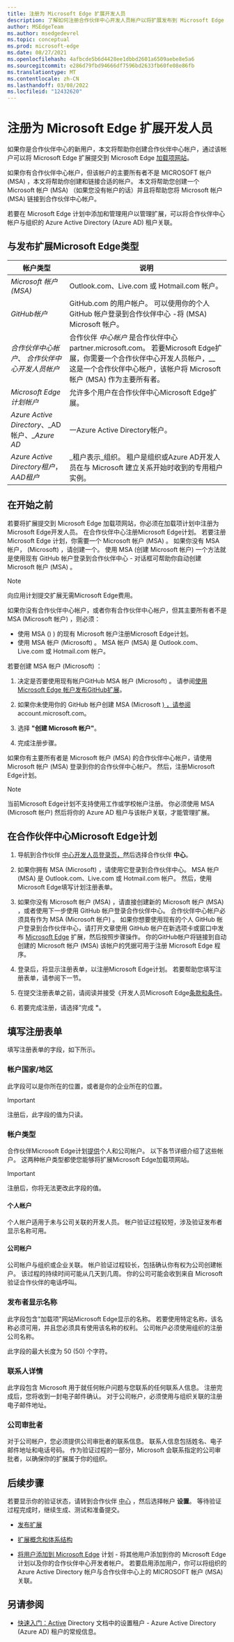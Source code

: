 ```yaml
---
title: 注册为 Microsoft Edge 扩展开发人员
description: 了解如何注册合作伙伴中心开发人员帐户以将扩展发布到 Microsoft Edge 加载项网站。
author: MSEdgeTeam
ms.author: msedgedevrel
ms.topic: conceptual
ms.prod: microsoft-edge
ms.date: 08/27/2021
ms.openlocfilehash: 4afbcde5b6d4428ee1dbbd2601a6509aebe8e5a6
ms.sourcegitcommit: e286d79fbd94666df7596bd2633fb60fe08e86fb
ms.translationtype: MT
ms.contentlocale: zh-CN
ms.lasthandoff: 03/08/2022
ms.locfileid: "12432620"
---
```

# <a name="register-as-a-microsoft-edge-extension-developer"></a>注册为 Microsoft Edge 扩展开发人员

如果你是合作伙伴中心的新用户，本文将帮助你创建合作伙伴中心帐户，通过该帐户可以将 Microsoft Edge 扩展提交到 Microsoft Edge [加载项网站](https://microsoftedge.microsoft.com/addons/Microsoft-Edge-Extensions-Home)。

如果你有合作伙伴中心帐户，但该帐户的主要所有者不是 MICROSOFT 帐户 (MSA) ，本文将帮助你创建和链接合适的帐户。  本文将帮助您创建一个 Microsoft 帐户 (MSA) （如果您没有帐户的话）并且将帮助您将 Microsoft 帐户 (MSA) 链接到合作伙伴中心帐户。

若要在 Microsoft Edge 计划中添加和管理用户以管理扩展，可以将合作伙伴中心帐户与组织的 Azure Active Directory (Azure AD) 租户关联。


<!-- ====================================================================== -->
## <a name="types-of-accounts-related-to-publishing-microsoft-edge-extensions"></a>与发布扩展Microsoft Edge类型

| 帐户类型 | 说明 |
|---|---|
| _Microsoft 帐户 (MSA)_ | Outlook.com、Live.com 或 Hotmail.com 帐户。 |
| _GitHub帐户_ | GitHub.com 的用户帐户。  可以使用你的个人 GitHub 帐户登录到合作伙伴中心 -将 (MSA) Microsoft 帐户。 |
| _合作伙伴中心帐户_、 _合作伙伴中心开发人员帐户_ | 合作伙伴 _中心帐户_ 是合作伙伴中心 partner.microsoft.com。  若要Microsoft Edge扩展，你需要一个合作伙伴中心开发人员帐户，__ 这是一个合作伙伴中心帐户，该帐户将 Microsoft 帐户 (MSA) 作为主要所有者。 |
| _Microsoft Edge计划帐户_ | 允许多个用户在合作伙伴中心Microsoft Edge扩展。 |
| _Azure Active Directory_、_AD 帐户、__Azure AD_ | 一Azure Active Directory帐户。 |
| _Azure Active Directory租户_，_AAD租户_ | _租户表示_组织。  租户是组织或Azure AD开发人员在与 Microsoft 建立关系开始时收到的专用租户实例。 |


<!-- ====================================================================== -->
## <a name="before-you-begin"></a>在开始之前

若要将扩展提交到 Microsoft Edge 加载项网站，你必须在加载项计划中注册为Microsoft Edge开发人员。  在合作伙伴中心注册Microsoft Edge计划。  若要注册 Microsoft Edge 计划，你需要一个 Microsoft 帐户 (MSA) 。  如果你没有 MSA 帐户， (Microsoft) ，请创建一个。  使用 MSA (创建 Microsoft 帐户) 一个方法就是使用现有 GitHub 帐户登录到合作伙伴中心 - 对话框可帮助你自动创建 Microsoft 帐户 (MSA) 。

> [!NOTE]
> 向应用计划提交扩展无需Microsoft Edge费用。

如果你没有合作伙伴中心帐户，或者你有合作伙伴中心帐户，但其主要所有者不是 MSA (Microsoft 帐户) ，则必须：
*  使用 MSA () ) 的现有 Microsoft 帐户注册Microsoft Edge计划。
*  使用 MSA 帐户 (Microsoft) 。  MSA 帐户 (MSA) 是 Outlook.com、Live.com 或 Hotmail.com 帐户。

若要创建 MSA 帐户 (Microsoft) ：

1. 决定是否要使用现有帐户GitHub MSA 帐户 (Microsoft) 。  请参阅[使用 Microsoft Edge 帐户发布GitHub扩展](github.md)。

1. 如果你未使用你的 GitHub 帐户创建 MSA (Microsoft [) ，请参阅](https://account.microsoft.com/account) account.microsoft.com。

1. 选择 **"创建 Microsoft 帐户"**。

1. 完成注册步骤。

如果你有主要所有者是 Microsoft 帐户 (MSA) 的合作伙伴中心帐户，请使用 Microsoft 帐户 (MSA) 登录到你的合作伙伴中心帐户。  然后，注册Microsoft Edge计划。

> [!NOTE]
> 当前Microsoft Edge计划不支持使用工作或学校帐户注册。  你必须使用 MSA (Microsoft 帐户) 然后将你的 Azure AD 租户与该帐户关联，才能管理扩展。


<!-- ====================================================================== -->
## <a name="enroll-in-the-microsoft-edge-program-on-partner-center"></a>在合作伙伴中心Microsoft Edge计划

<!-- 1.  Navigate to the [webpage about Partner Center](https://partner.microsoft.com).  You might see a "Join the Microsoft Partner Network" page with a **Become a partner** button, or a "Welcome back" page with a **Visit Partner Center** button.  Select the **Become a partner** button or the **Visit Partner Center** button. -->

1.  导航到合作伙伴 [中心开发人员登录页，](https://partner.microsoft.com/dashboard/microsoftedge/public/login?ref=dd)然后选择合作伙伴 **中心**。

1.  如果你拥有 MSA (Microsoft) ，请使用它登录到合作伙伴中心。  MSA 帐户 (MSA) 是 Outlook.com、Live.com 或 Hotmail.com 帐户。  然后，使用Microsoft Edge填写计划注册表单。

1.  如果你没有 Microsoft 帐户 (MSA) ，请直接创建新的 Microsoft 帐户 (MSA) ，或者使用下一步使用 GitHub 帐户登录合作伙伴中心。  合作伙伴中心帐户必须具有作为 MSA (Microsoft 帐户) 。  如果你想要使用现有的个人 GitHub 帐户登录到合作伙伴中心，请打开文章使用 GitHub 帐户在新选项卡或窗口中发布 [Microsoft Edge](github.md) 扩展，然后按照步骤操作。  你的GitHub帐户将链接到自动创建的 Microsoft 帐户 (MSA) 该帐户的凭据可用于注册 Microsoft Edge 程序。

1.  登录后，将显示注册表单，以注册Microsoft Edge计划。  若要帮助您填写注册表单，请参阅下一节。

1.  在提交注册表单之前，请阅读并接受《开发人员Microsoft Edge[条款和条件](/legal/windows/agreements/app-developer-agreement)。

1.  若要完成注册，请选择"完成 **"**。


<!-- ====================================================================== -->
## <a name="filling-in-the-registration-form"></a>填写注册表单

填写注册表单的字段，如下所示。

### <a name="account-countryregion"></a>帐户国家/地区

此字段可以是你所在的位置，或者是你的企业所在的位置。

> [!IMPORTANT]
> 注册后，此字段的值为只读。

### <a name="account-type"></a>帐户类型

合作伙伴Microsoft Edge计划[提供](https://partner.microsoft.com/dashboard/microsoftedge/public/login?ref=dd)个人和公司帐户。  以下各节详细介绍了这些帐户。  这两种帐户类型都使您能够将扩展Microsoft Edge加载项网站。

> [!IMPORTANT]
> 注册后，你将无法更改此字段的值。

#### <a name="individual-account"></a>个人帐户

个人帐户适用于未与公司关联的开发人员。  帐户验证过程较短，涉及验证发布者显示名称可用。

#### <a name="company-account"></a>公司帐户

公司帐户与组织或企业关联。  帐户验证过程较长，包括确认你有权为公司创建帐户。  该过程的持续时间可能从几天到几周。  你的公司可能会收到来自 Microsoft 验证合作伙伴的电话呼叫。

### <a name="publisher-display-name"></a>发布者显示名称

此字段包含"加载项"网站Microsoft Edge显示的名称。  若要使用特定名称，该名称必须可用，并且您必须具有使用该名称的权利。  公司帐户必须使用组织的注册公司名称。

此字段的最大长度为 50 (50) 个字符。

### <a name="contact-details"></a>联系人详情

此字段包含 Microsoft 用于就任何帐户问题与您联系的任何联系人信息。  注册完成后，您将收到一封电子邮件确认。  对于公司帐户，必须使用与组织关联的注册电子邮件地址。

### <a name="company-approver"></a>公司审批者

对于公司帐户，您必须提供公司审批者的联系信息。  联系人信息包括姓名、电子邮件地址和电话号码。  作为验证过程的一部分，Microsoft 会联系指定的公司审批者，以确保你的扩展属于你的组织。


<!-- ====================================================================== -->
## <a name="next-steps"></a>后续步骤

若要显示你的验证状态，请转到合作伙伴 [中心](https://partner.microsoft.com/dashboard/microsoftedge/public/login?ref=dd) ，然后选择帐户 **设置**。  等待验证过程完成时，继续生成、测试和准备提交。

*  [发布扩展](publish-extension.md)

*  [扩展概念和体系结构](../getting-started/index.md)

*  [将用户添加到 Microsoft Edge](aad-account.md) 计划 - 将其他用户添加到你的 Microsoft Edge 计划以及你的合作伙伴中心开发者帐户。  若要启用添加用户，你可以将组织的 Azure Active Directory 帐户与合作伙伴中心上的 MICROSOFT 帐户 (MSA) 关联。


<!-- ====================================================================== -->
## <a name="see-also"></a>另请参阅

*  [快速入门：Active](/azure/active-directory/develop/quickstart-create-new-tenant) Directory 文档中的设置租户 - Azure Active Directory (Azure AD) 租户的常规信息。
